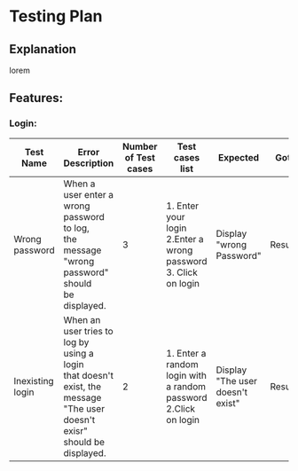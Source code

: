 # Testing Plan

## Explanation

lorem

## Features:

### Login:

| Test Name | Error Description | Number of Test cases |    Test cases list     |    Expected    |       Got       | 
| --------- | ----------------- | -------------------- |    ---------------     |    --------    |       ---       | 
| Wrong password | When a user enter a wrong password to log, <br/> the message "wrong password" should <br/> be displayed.| 3 |    1. Enter your login <br /> 2.Enter a wrong password  <br /> 3. Click on login     |    Display "wrong Password"    |     Result       |        
| Inexisting login | When an user tries to log by using a login <br/>that doesn't exist, the message "The user doesn't exisr" <br/> should be displayed.| 2 |    1. Enter a random login with a random password<br /> 2.Click on login     |    Display "The user doesn't exist"    |     Result       |           


